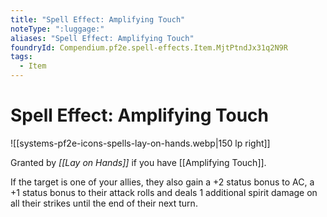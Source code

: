 ```yaml
---
title: "Spell Effect: Amplifying Touch"
noteType: ":luggage:"
aliases: "Spell Effect: Amplifying Touch"
foundryId: Compendium.pf2e.spell-effects.Item.MjtPtndJx31q2N9R
tags:
  - Item
---
```


# Spell Effect: Amplifying Touch
![[systems-pf2e-icons-spells-lay-on-hands.webp|150 lp right]]

Granted by _[[Lay on Hands]]_ if you have [[Amplifying Touch]].

If the target is one of your allies, they also gain a +2 status bonus to AC, a +1 status bonus to their attack rolls and deals 1 additional spirit damage on all their strikes until the end of their next turn.
